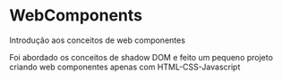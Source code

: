 # WebComponents
Introdução aos conceitos de web componentes

Foi abordado os conceitos de shadow DOM e feito um pequeno projeto criando web componentes apenas com HTML-CSS-Javascript
